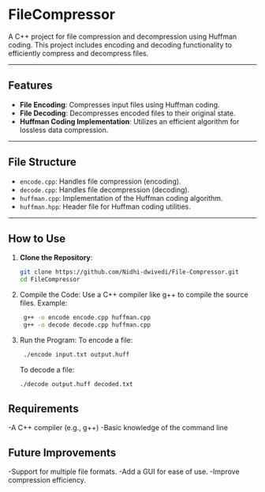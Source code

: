 # FileCompressor

A C++ project for file compression and decompression using Huffman coding. This project includes encoding and decoding functionality to efficiently compress and decompress files.

---

## Features

- **File Encoding**: Compresses input files using Huffman coding.
- **File Decoding**: Decompresses encoded files to their original state.
- **Huffman Coding Implementation**: Utilizes an efficient algorithm for lossless data compression.

---

## File Structure

- `encode.cpp`: Handles file compression (encoding).
- `decode.cpp`: Handles file decompression (decoding).
- `huffman.cpp`: Implementation of the Huffman coding algorithm.
- `huffman.hpp`: Header file for Huffman coding utilities.

---

## How to Use

1. **Clone the Repository**:
   ```bash
   git clone https://github.com/Nidhi-dwivedi/File-Compressor.git
   cd FileCompressor
   ```

2. Compile the Code: Use a C++ compiler like g++ to compile the source files. 
    Example:
   ```bash
    g++ -o encode encode.cpp huffman.cpp
    g++ -o decode decode.cpp huffman.cpp
   ```
   
3. Run the Program:
   To encode a file:
   ```bash
    ./encode input.txt output.huff
   ```
   To decode a file:
   ```bash
   ./decode output.huff decoded.txt
   ```
## Requirements
-A C++ compiler (e.g., g++)
-Basic knowledge of the command line

## Future Improvements
-Support for multiple file formats.
-Add a GUI for ease of use.
-Improve compression efficiency.

